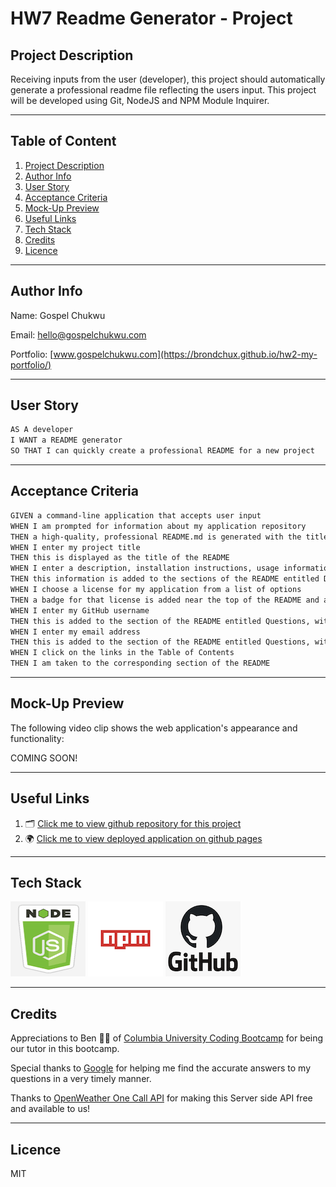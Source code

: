 # HW7 Readme Generator - Project

## Project Description

Receiving inputs from the user (developer), this project should automatically generate a professional readme file reflecting the users input. This project will be developed using Git, NodeJS and NPM Module Inquirer.

---

## Table of Content

1. [Project Description](https://github.com/Brondchux/hw7-readme-generator#project-description)
2. [Author Info](https://github.com/Brondchux/hw7-readme-generator#author-info)
3. [User Story](https://github.com/Brondchux/hw7-readme-generator#user-story)
4. [Acceptance Criteria](https://github.com/Brondchux/hw7-readme-generator#acceptance-criteria)
5. [Mock-Up Preview](https://github.com/Brondchux/hw7-readme-generator#mock-up-preview)
6. [Useful Links](https://github.com/Brondchux/hw7-readme-generator#useful-links)
7. [Tech Stack](https://github.com/Brondchux/hw7-readme-generator#tech-stack)
8. [Credits](https://github.com/Brondchux/hw7-readme-generator#credits)
9. [Licence](https://github.com/Brondchux/hw7-readme-generator#licence)

---

## Author Info

Name: Gospel Chukwu

Email: hello@gospelchukwu.com

Portfolio: [www.gospelchukwu.com](https://brondchux.github.io/hw2-my-portfolio/)

---

## User Story

```md
AS A developer
I WANT a README generator
SO THAT I can quickly create a professional README for a new project
```

---

## Acceptance Criteria

```md
GIVEN a command-line application that accepts user input
WHEN I am prompted for information about my application repository
THEN a high-quality, professional README.md is generated with the title of my project and sections entitled Description, Table of Contents, Installation, Usage, License, Contributing, Tests, and Questions
WHEN I enter my project title
THEN this is displayed as the title of the README
WHEN I enter a description, installation instructions, usage information, contribution guidelines, and test instructions
THEN this information is added to the sections of the README entitled Description, Installation, Usage, Contributing, and Tests
WHEN I choose a license for my application from a list of options
THEN a badge for that license is added near the top of the README and a notice is added to the section of the README entitled License that explains which license the application is covered under
WHEN I enter my GitHub username
THEN this is added to the section of the README entitled Questions, with a link to my GitHub profile
WHEN I enter my email address
THEN this is added to the section of the README entitled Questions, with instructions on how to reach me with additional questions
WHEN I click on the links in the Table of Contents
THEN I am taken to the corresponding section of the README
```

---

## Mock-Up Preview

The following video clip shows the web application's appearance and functionality:

COMING SOON!

<!-- ![The weather app includes a search option, a list of cities, and a five-day forecast and current weather conditions for Atlanta.](./assets/images/weather-dashboard-demo.png) -->

---

## Useful Links

1. 🗂 [Click me to view github repository for this project](https://github.com/Brondchux/hw7-readme-generator/)
2. 🌍 [Click me to view deployed application on github pages](https://brondchux.github.io/hw7-readme-generator/)

---

## Tech Stack

![nodejs logo](./assets/images/techs/nodejs.png)
![npm logo](./assets/images/techs/npm.png)
![github logo](./assets/images/techs/github.png)

---

## Credits

Appreciations to Ben 🙌🏾 of [Columbia University Coding Bootcamp](https://bootcamp.cvn.columbia.edu/coding/landing-ftpt/?s=Google-Brand&msg_cv_scta=4&msg_cv_stbn=1&msg_cv_fcta=1&dki=Learn%20Coding&pkw=%2Bcolumbia%20%2Bcoding%20%2Bbootcamp&pcrid=471112563836&pmt=b&utm_source=google&utm_medium=cpc&utm_campaign=GGL%7CCOLUMBIA-UNIVERSITY%7CSEM%7CCODING%7C-%7COFL%7CTIER-1%7CALL%7CBRD%7CBMM%7CCore%7CBootcamp&utm_term=%2Bcolumbia%20%2Bcoding%20%2Bbootcamp&s=google&k=%2Bcolumbia%20%2Bcoding%20%2Bbootcamp&utm_adgroupid=111600049635&utm_locationphysicalms=9067609&utm_matchtype=b&utm_network=g&utm_device=c&utm_content=471112563836&utm_placement=&gclid=CjwKCAjwlrqHBhByEiwAnLmYUA8CIItksRJF6IT6XMX8WOOJBO-jtCRkzXZhI2gvsZrFEpYdRXy54RoC6jQQAvD_BwE&gclsrc=aw.ds) for being our tutor in this bootcamp.

Special thanks to [Google](https://www.google.com) for helping me find the accurate answers to my questions in a very timely manner.

Thanks to [OpenWeather One Call API](https://openweathermap.org/api/one-call-api) for making this Server side API free and available to us!

---

## Licence

MIT
